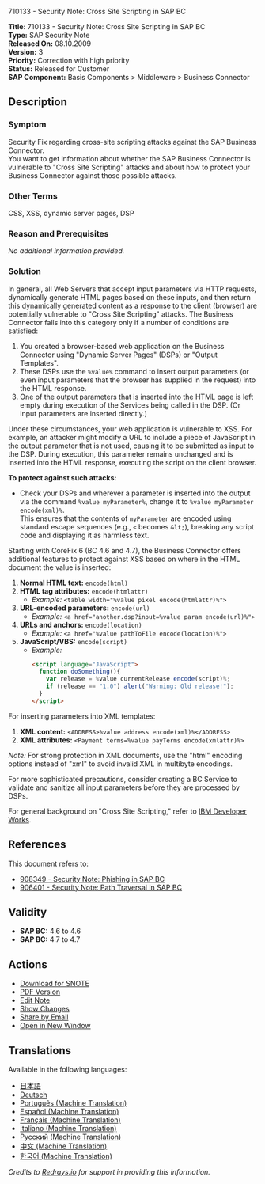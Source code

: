710133 - Security Note: Cross Site Scripting in SAP BC

**Title:** 710133 - Security Note: Cross Site Scripting in SAP BC  
**Type:** SAP Security Note  
**Released On:** 08.10.2009  
**Version:** 3  
**Priority:** Correction with high priority  
**Status:** Released for Customer  
**SAP Component:** Basis Components > Middleware > Business Connector

## Description

### Symptom
Security Fix regarding cross-site scripting attacks against the SAP Business Connector.  
You want to get information about whether the SAP Business Connector is vulnerable to "Cross Site Scripting" attacks and about how to protect your Business Connector against those possible attacks.

### Other Terms
CSS, XSS, dynamic server pages, DSP

### Reason and Prerequisites
*No additional information provided.*

### Solution
In general, all Web Servers that accept input parameters via HTTP requests, dynamically generate HTML pages based on these inputs, and then return this dynamically generated content as a response to the client (browser) are potentially vulnerable to "Cross Site Scripting" attacks. The Business Connector falls into this category only if a number of conditions are satisfied:

1. You created a browser-based web application on the Business Connector using "Dynamic Server Pages" (DSPs) or "Output Templates".
2. These DSPs use the `%value%` command to insert output parameters (or even input parameters that the browser has supplied in the request) into the HTML response.
3. One of the output parameters that is inserted into the HTML page is left empty during execution of the Services being called in the DSP. (Or input parameters are inserted directly.)

Under these circumstances, your web application is vulnerable to XSS. For example, an attacker might modify a URL to include a piece of JavaScript in the output parameter that is not used, causing it to be submitted as input to the DSP. During execution, this parameter remains unchanged and is inserted into the HTML response, executing the script on the client browser.

**To protect against such attacks:**

- Check your DSPs and wherever a parameter is inserted into the output via the command `%value myParameter%`, change it to `%value myParameter encode(xml)%`.  
  This ensures that the contents of `myParameter` are encoded using standard escape sequences (e.g., `<` becomes `&lt;`), breaking any script code and displaying it as harmless text.

Starting with CoreFix 6 (BC 4.6 and 4.7), the Business Connector offers additional features to protect against XSS based on where in the HTML document the value is inserted:

1. **Normal HTML text:** `encode(html)`
2. **HTML tag attributes:** `encode(htmlattr)`
   - *Example:* `<table width="%value pixel encode(htmlattr)%">`
3. **URL-encoded parameters:** `encode(url)`
   - *Example:* `<a href="another.dsp?input=%value param encode(url)%">`
4. **URLs and anchors:** `encode(location)`
   - *Example:* `<a href="%value pathToFile encode(location)%">`
5. **JavaScript/VBS:** `encode(script)`
   - *Example:*
     ```html
     <script language="JavaScript">
       function doSomething(){
         var release = %value currentRelease encode(script)%;
         if (release == "1.0") alert("Warning: Old release!");
       }
     </script>
     ```

For inserting parameters into XML templates:

1. **XML content:** `<ADDRESS>%value address encode(xml)%</ADDRESS>`
2. **XML attributes:** `<Payment terms=%value payTerms encode(xmlattr)%>`

*Note:* For strong protection in XML documents, use the "html" encoding options instead of "xml" to avoid invalid XML in multibyte encodings.

For more sophisticated precautions, consider creating a BC Service to validate and sanitize all input parameters before they are processed by DSPs.

For general background on "Cross Site Scripting," refer to [IBM Developer Works](http://www-106.ibm.com/developerworks/web/library/wa-secxss/).

## References

This document refers to:

- [908349 - Security Note: Phishing in SAP BC](https://me.sap.com/notes/908349)
- [906401 - Security Note: Path Traversal in SAP BC](https://me.sap.com/notes/906401)

## Validity

- **SAP BC:** 4.6 to 4.6
- **SAP BC:** 4.7 to 4.7

## Actions

- [Download for SNOTE](https://notesdownloads.sap.com/note/0040000015617982017)
- [PDF Version](https://userapps.support.sap.com/sap/support/sfm/notes/print/0000710133?language=en-US&token=5FFDDE146FBE8ADB5AC28B74A1AB571B)
- [Edit Note](https://me.sap.com/notes/0000710133/edit)
- [Show Changes](https://me.sap.com/notes/0000710133/compare)
- [Share by Email](mailto:?subject=SAP%20Note%20710133&body=Check%20out%20this%20SAP%20Security%20Note:%20https://me.sap.com/notes/710133)
- [Open in New Window](https://me.sap.com/notes/710133)

## Translations

Available in the following languages:

- [日本語](https://me.sap.com/notes/0000710133/J)
- [Deutsch](https://me.sap.com/notes/0000710133/D)
- [Português (Machine Translation)](https://me.sap.com/notes/0000710133/P)
- [Español (Machine Translation)](https://me.sap.com/notes/0000710133/S)
- [Français (Machine Translation)](https://me.sap.com/notes/0000710133/F)
- [Italiano (Machine Translation)](https://me.sap.com/notes/0000710133/I)
- [Русский (Machine Translation)](https://me.sap.com/notes/0000710133/R)
- [中文 (Machine Translation)](https://me.sap.com/notes/0000710133/1)
- [한국어 (Machine Translation)](https://me.sap.com/notes/0000710133/3)

*Credits to [Redrays.io](https://redrays.io) for support in providing this information.*